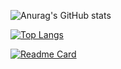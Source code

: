 ![Anurag's GitHub stats](https://github-readme-stats.vercel.app/api?username=alierensevinc&show_icons=true&theme=vue)

[![Top Langs](https://github-readme-stats.vercel.app/api/top-langs/?username=alierensevinc)](https://github.com/anuraghazra/github-readme-stats)

[![Readme Card](https://github-readme-stats.vercel.app/api/pin/?username=alierensevinc&repo=janblog)](https://github.com/anuraghazra/github-readme-stats)
